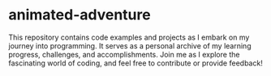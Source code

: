 # animated-adventure
This repository contains code examples and projects as I embark on my journey into programming. It serves as a personal archive of my learning progress, challenges, and accomplishments. Join me as I explore the fascinating world of coding, and feel free to contribute or provide feedback!
